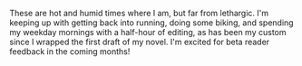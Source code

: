 These are hot and humid times where I am, but far from lethargic. I'm keeping up with getting back into running, doing some biking, and spending my weekday mornings with a half-hour of editing, as has been my custom since I wrapped the first draft of my novel. I'm excited for beta reader feedback in the coming months! 